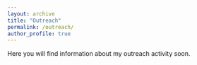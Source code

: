 ```yaml
---
layout: archive
title: "Outreach"
permalink: /outreach/
author_profile: true
---
```


Here you will find information about my outreach activity soon.
